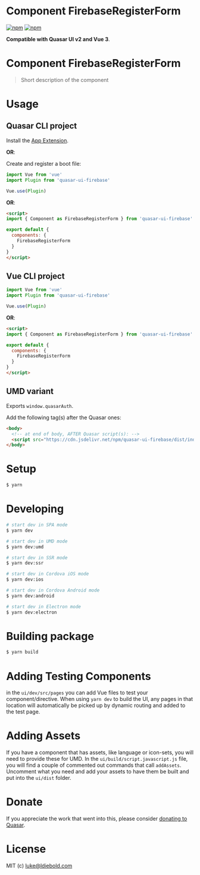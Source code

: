 # Component FirebaseRegisterForm

[![npm](https://img.shields.io/npm/v/quasar-ui-firebase.svg?label=quasar-ui-firebase)](https://www.npmjs.com/package/quasar-ui-firebase)
[![npm](https://img.shields.io/npm/dt/quasar-ui-firebase.svg)](https://www.npmjs.com/package/quasar-ui-firebase)

**Compatible with Quasar UI v2 and Vue 3**.

# Component FirebaseRegisterForm
> Short description of the component


# Usage

## Quasar CLI project

Install the [App Extension](../app-extension).

**OR**:

Create and register a boot file:

```js
import Vue from 'vue'
import Plugin from 'quasar-ui-firebase'

Vue.use(Plugin)
```

**OR**:

```html
<script>
import { Component as FirebaseRegisterForm } from 'quasar-ui-firebase'

export default {
  components: {
    FirebaseRegisterForm
  }
}
</script>
```

## Vue CLI project

```js
import Vue from 'vue'
import Plugin from 'quasar-ui-firebase'

Vue.use(Plugin)
```

**OR**:

```html
<script>
import { Component as FirebaseRegisterForm } from 'quasar-ui-firebase'

export default {
  components: {
    FirebaseRegisterForm
  }
}
</script>
```

## UMD variant

Exports `window.quasarAuth`.

Add the following tag(s) after the Quasar ones:

```html
<body>
  <!-- at end of body, AFTER Quasar script(s): -->
  <script src="https://cdn.jsdelivr.net/npm/quasar-ui-firebase/dist/index.umd.min.js"></script>
</body>
```

# Setup
```bash
$ yarn
```

# Developing
```bash
# start dev in SPA mode
$ yarn dev

# start dev in UMD mode
$ yarn dev:umd

# start dev in SSR mode
$ yarn dev:ssr

# start dev in Cordova iOS mode
$ yarn dev:ios

# start dev in Cordova Android mode
$ yarn dev:android

# start dev in Electron mode
$ yarn dev:electron
```

# Building package
```bash
$ yarn build
```

# Adding Testing Components
in the `ui/dev/src/pages` you can add Vue files to test your component/directive. When using `yarn dev` to build the UI, any pages in that location will automatically be picked up by dynamic routing and added to the test page.

# Adding Assets
If you have a component that has assets, like language or icon-sets, you will need to provide these for UMD. In the `ui/build/script.javascript.js` file, you will find a couple of commented out commands that call `addAssets`. Uncomment what you need and add your assets to have them be built and put into the `ui/dist` folder.

# Donate
If you appreciate the work that went into this, please consider [donating to Quasar](https://donate.quasar.dev).

# License
MIT (c) luke@ldiebold.com

